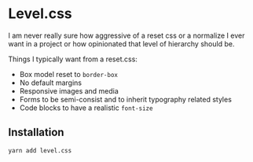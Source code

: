 # Level.css

I am never really sure how aggressive of a reset css or a normalize I ever want in a project or how opinionated that level of hierarchy should be.

Things I typically want from a reset.css:

- Box model reset to `border-box`
- No default margins
- Responsive images and media
- Forms to be semi-consist and to inherit typography related styles
- Code blocks to have a realistic `font-size`

## Installation

```shell
yarn add level.css
```
